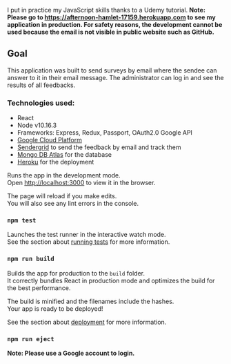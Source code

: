 I put in practice my JavaScript skills thanks to a Udemy tutorial.
**Note: Please go to https://afternoon-hamlet-17159.herokuapp.com to see my application in production. For safety reasons, the development cannot be used because the email is not visible in public website such as GitHub.**

## Goal
This application was built to send surveys by email where the sendee can answer to it in their email message. The administrator can log in and see the results  of all feedbacks.

### Technologies used:
- React
- Node v10.16.3
- Frameworks: Express, Redux, Passport, OAuth2.0 Google API
- [Google Cloud Platform](https://console.developers.google.com)
- [Sendergrid](https://sendgrid.com/) to send the feedback by email and track them
- [Mongo DB Atlas](https://www.mongodb.com/cloud/atlas) for the database
- [Heroku](https://www.heroku.com/) for the deployment 

Runs the app in the development mode.<br />
Open [http://localhost:3000](http://localhost:3000) to view it in the browser.

The page will reload if you make edits.<br />
You will also see any lint errors in the console.

### `npm test`

Launches the test runner in the interactive watch mode.<br />
See the section about [running tests](https://facebook.github.io/create-react-app/docs/running-tests) for more information.

### `npm run build`

Builds the app for production to the `build` folder.<br />
It correctly bundles React in production mode and optimizes the build for the best performance.

The build is minified and the filenames include the hashes.<br />
Your app is ready to be deployed!

See the section about [deployment](https://facebook.github.io/create-react-app/docs/deployment) for more information.

### `npm run eject`

**Note: Please use a Google account to login.**

